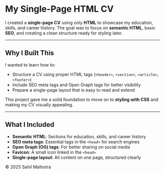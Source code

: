 # My Single-Page HTML CV

I created a **single-page CV** using only **HTML** to showcase my education, skills, and career history. The goal was to focus on **semantic HTML**, basic **SEO**, and creating a clean structure ready for styling later.

---

## Why I Built This

I wanted to learn how to:

- Structure a CV using proper HTML tags (`<header>`, `<section>`, `<article>`, `<footer>`)  
- Include SEO meta tags and Open Graph tags for better visibility  
- Prepare a single-page layout that is easy to read and extend  

This project gave me a solid foundation to move on to **styling with CSS** and making my CV visually appealing.

---

## What I Included

- **Semantic HTML**: Sections for education, skills, and career history  
- **SEO meta tags**: Essential tags in the `<head>` for search engines  
- **Open Graph (OG) tags**: For better sharing on social media  
- **Favicon**: A small icon linked in the `<head>`  
- **Single-page layout**: All content on one page, structured clearly  


© 2025 Sahil Malhotra

